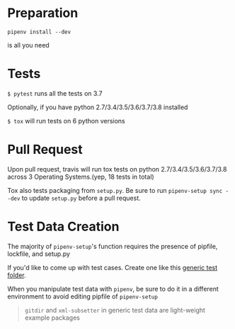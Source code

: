 # Preparation

`pipenv install --dev`

is all you need

# Tests

`$ pytest` runs all the tests on 3.7

Optionally, if you have python 2.7/3.4/3.5/3.6/3.7/3.8 installed

`$ tox` will run tests on 6 python versions

# Pull Request

Upon pull request, travis will run tox tests on python 2.7/3.4/3.5/3.6/3.7/3.8 across 3 Operating Systems.(yep, 18 tests in total)

Tox also tests packaging from `setup.py`. Be sure to run `pipenv-setup sync --dev` to update `setup.py` before a pull request.

# Test Data Creation

The majority of `pipenv-setup`'s function requires the presence of pipfile, lockfile, and setup.py

If you'd like to come up with test cases. Create one like this [generic test folder](tests/data/generic_nice_0).

When you manipulate test data with `pipenv`, be sure to do it in a different environment to 
avoid editing pipfile of `pipenv-setup`

> `gitdir` and `xml-subsetter` in generic test data are light-weight example packages